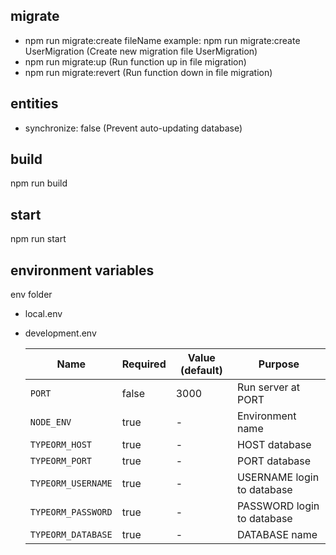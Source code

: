 ## migrate
- npm run migrate:create fileName
 example: npm run migrate:create UserMigration (Create new migration file UserMigration)
- npm run migrate:up (Run function up in file migration)
- npm run migrate:revert (Run function down in file migration)

## entities
- synchronize: false (Prevent auto-updating database)
## build
npm run build
## start
npm run start

## environment variables
env folder
  - local.env
  - development.env

    | Name                                | Required                  | Value (default) | Purpose                      |
    | ----------------------------------- | ------------------------- | --------------- | ---------------------------- |
    | `PORT`                              | false                     | 3000            | Run server at PORT           |
    | `NODE_ENV`                          | true                      | -               | Environment name             |
    | `TYPEORM_HOST`                      | true                      | -               | HOST database                |
    | `TYPEORM_PORT`                      | true                      | -               | PORT database                |
    | `TYPEORM_USERNAME`                  | true                      | -               | USERNAME login to database   |
    | `TYPEORM_PASSWORD`                  | true                      | -               | PASSWORD login to database   |
    | `TYPEORM_DATABASE`                  | true                      | -               | DATABASE name                |